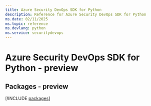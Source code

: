 ```yaml
---
title: Azure Security DevOps SDK for Python
description: Reference for Azure Security DevOps SDK for Python
ms.date: 02/11/2025
ms.topic: reference
ms.devlang: python
ms.service: securitydevops
---
```

# Azure Security DevOps SDK for Python - preview
## Packages - preview
[!INCLUDE [packages](security-devops-index.md)]